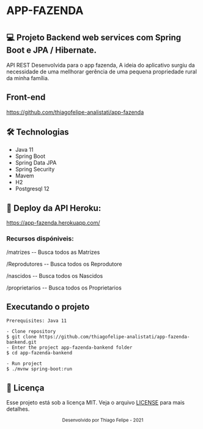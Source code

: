 # APP-FAZENDA <h1 align="center">

## 💻 Projeto Backend web services com Spring Boot e JPA / Hibernate.

API REST Desenvolvida para o app fazenda, A ideia do aplicativo surgiu da necessidade de uma mellhorar gerência de uma pequena propriedade rural da minha família.

## Front-end

https://github.com/thiagofelipe-analistati/app-fazenda

## 🛠 Technologias

- Java 11
- Spring Boot
- Spring Data JPA
- Spring Security
- Mavem
- H2
- Postgresql 12

## 🔖 Deploy da API Heroku:  

https://app-fazenda.herokuapp.com/

### Recursos dispóniveis: 

  /matrizes -- Busca todos as Matrizes
  
  /Reprodutores -- Busca todos os Reprodutore
  
  /nascidos -- Busca todos os Nascidos
  
  /proprietarios -- Busca todos os Proprietarios

## Executando o projeto

```
Prerequisites: Java 11

- Clone repository
$ git clone https://github.com/thiagofelipe-analistati/app-fazenda-bankend.git
- Enter the project app-fazenda-bankend folder
$ cd app-fazenda-bankend

- Run project
$ ./mvnw spring-boot:run
```
## 📄 Licença

Esse projeto está sob a licença MIT. Veja o arquivo [LICENSE](LICENSE.md) para mais detalhes.
<div align="center">
  <small>Desenvolvido por Thiago Felipe - 2021</small>
</div>
